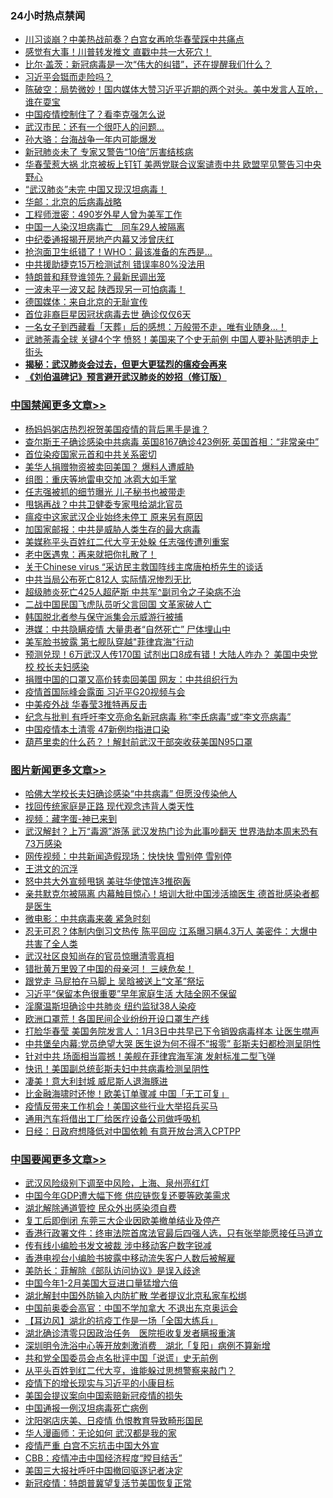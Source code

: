 <div class="catlist">
<h3>24小时热点禁闻</h3>
<ul>
<li><a href="https://github.com/fqnews/bnews/blob/master/cnnews/20200324/1299626.md">川习谈崩？中美热战前奏？白宫女再呛华春莹踩中共痛点</a></li>
<li><a href="https://github.com/fqnews/bnews/blob/master/cnnews/20200325/1299939.md">感觉有大事！川普转发推文 直戳中共一大死穴！</a></li>
<li><a href="https://github.com/fqnews/bnews/blob/master/baitai/20200325/1299711.md">比尔&#183;盖茨&#65306;新冠病毒是一次&#8220;伟大的纠错&#8221;&#65292;还在提醒我们什么&#65311;</a></li>
<li><a href="https://github.com/fqnews/bnews/blob/master/ssgc/20200325/1299652.md">习近平会铤而走险吗？</a></li>
<li><a href="https://github.com/fqnews/bnews/blob/master/cbnews/20200325/1299808.md">陈破空：局势微妙！国内媒体大赞习近平近期的两个对头。美中发言人互呛，谁在耍宝 </a></li>
<li><a href="https://github.com/fqnews/bnews/blob/master/cbnews/20200325/1299962.md">中国疫情控制住了？看李克强怎么说</a></li>
<li><a href="https://github.com/fqnews/bnews/blob/master/cbnews/20200325/1300031.md">武汉市民：还有一个很吓人的问题...</a></li>
<li><a href="https://github.com/fqnews/bnews/blob/master/ssgc/20200325/1299878.md">孙大骆：台海战争一年内可能爆发</a></li>
<li><a href="https://github.com/fqnews/bnews/blob/master/cbnews/20200324/1299633.md">新冠肺炎未了 专家又警告“10倍”厉害结核病</a></li>
<li><a href="https://github.com/fqnews/bnews/blob/master/cbnews/20200325/1300093.md">华春莹惹大祸 北京被板上钉钉 美两党联合议案谴责中共 欧盟罕见警告习中央野心</a></li>
<li><a href="https://github.com/fqnews/bnews/blob/master/cbnews/20200325/1299996.md">“武汉肺炎”未完 中国又现汉坦病毒！</a></li>
<li><a href="https://github.com/fqnews/bnews/blob/master/cbnews/20200325/1299688.md">华邮：北京的后病毒战略</a></li>
<li><a href="https://github.com/fqnews/bnews/blob/master/cnnews/20200325/1299934.md">工程师泄密：490岁外星人曾为美军工作</a></li>
<li><a href="https://github.com/fqnews/bnews/blob/master/cbnews/20200325/1299731.md">中国一人染汉坦病毒亡　同车29人被隔离</a></li>
<li><a href="https://github.com/fqnews/bnews/blob/master/cbnews/20200325/1300000.md">中纪委通报揭开房地产内幕又涉曾庆红</a></li>
<li><a href="https://github.com/fqnews/bnews/blob/master/funmedia/20200325/1299765.md">抢泡面卫生纸错了！WHO：最该准备的东西是…</a></li>
<li><a href="https://github.com/fqnews/bnews/blob/master/cbnews/20200325/1299999.md">中共援助捷克15万检测试剂 错误率80%没法用</a></li>
<li><a href="https://github.com/fqnews/bnews/blob/master/worldnews/usa/20200325/1299955.md">特朗普和拜登谁领先？最新民调出笼</a></li>
<li><a href="https://github.com/fqnews/bnews/blob/master/comments/20200325/1299869.md">一波未平一波又起 陕西现另一可怕病毒！</a></li>
<li><a href="https://github.com/fqnews/bnews/blob/master/cbnews/20200325/1300033.md">德国媒体：来自北京的无耻宣传</a></li>
<li><a href="https://github.com/fqnews/bnews/blob/master/yule/20200325/1299679.md">首位非裔巨星因冠状病毒去世 确诊仅仅6天</a></li>
<li><a href="https://github.com/fqnews/bnews/blob/master/funmedia/20200325/1299798.md">一名女子到西藏看「天葬」后的感想：万般带不走，唯有业随身…！</a></li>
<li><a href="https://github.com/fqnews/bnews/blob/master/cbnews/20200324/1299600.md">武肺荼毒全球 关键4个字 愤怒！美国来了个史无前例 中国人要补贴透明走上街头</a></li>
<li><b><a href="https://github.com/fqnews/bnews/blob/master/comments/20200211/1275071.md" target="_blank">揭秘：武汉肺炎会过去，但更大更猛烈的瘟疫会再来</a></b></li>
<li><b><a href="https://github.com/fqnews/bnews/blob/master/comments/20200207/1272816.md" target="_blank">《刘伯温碑记》预言避开武汉肺炎的妙招（修订版）</a></b></li>
</ul>
</div>

<div class="catlist">
<h3><a href="https://github.com/fqnews/bnews/blob/master/cbnews/" target="_blank">中国禁闻</a><span><a href="https://github.com/fqnews/bnews/blob/master/cbnews/" target="_blank" rel="nofollow">更多文章>></a></span></h3>
<ul>
<li><a href="https://github.com/fqnews/bnews/blob/master/cbnews/20200325/1300217.md" target="_blank">杨妈妈粥店热烈祝贺美国疫情的背后黑手是谁？</a></li>
<li><a href="https://github.com/fqnews/bnews/blob/master/cbnews/20200325/1300212.md" target="_blank">查尔斯王子确诊感染中共病毒 英国8167确诊423例死 英国首相：“非常亲中”</a></li>
<li><a href="https://github.com/fqnews/bnews/blob/master/cbnews/20200325/1300211.md" target="_blank">首位染疫国家元首和中共关系密切</a></li>
<li><a href="https://github.com/fqnews/bnews/blob/master/cbnews/20200325/1300210.md" target="_blank">美华人捐赠物资被卖回美国？ 爆料人遭威胁</a></li>
<li><a href="https://github.com/fqnews/bnews/blob/master/cbnews/20200325/1300209.md" target="_blank">组图：重庆等地雷电交加 冰雹大如手掌</a></li>
<li><a href="https://github.com/fqnews/bnews/blob/master/cbnews/20200325/1300208.md" target="_blank">任志强被抓的细节曝光 儿子秘书也被带走</a></li>
<li><a href="https://github.com/fqnews/bnews/blob/master/cbnews/20200325/1300207.md" target="_blank">甩锅再战？中共卫健委专家甩给湖北官员</a></li>
<li><a href="https://github.com/fqnews/bnews/blob/master/cbnews/20200325/1300206.md" target="_blank">瘟疫中这家武汉企业始终未停工 原来另有原因</a></li>
<li><a href="https://github.com/fqnews/bnews/blob/master/cbnews/20200325/1300200.md" target="_blank">加国家邮报：中共是威胁人类生存的最大病毒</a></li>
<li><a href="https://github.com/fqnews/bnews/blob/master/cbnews/20200325/1300205.md" target="_blank">美媒称平头百姓红二代大亨无处躲 任志强传遭列重案</a></li>
<li><a href="https://github.com/fqnews/bnews/blob/master/cbnews/20200325/1300041.md" target="_blank">老中医遇鬼：再来就把你扎散了！</a></li>
<li><a href="https://github.com/fqnews/bnews/blob/master/cbnews/20200325/1300156.md" target="_blank">关于Chinese virus “采访民主救国阵线主席唐柏桥先生的谈话</a></li>
<li><a href="https://github.com/fqnews/bnews/blob/master/cbnews/20200325/1300155.md" target="_blank">中共当局公布死亡812人 实际情况惨烈无比</a></li>
<li><a href="https://github.com/fqnews/bnews/blob/master/cbnews/20200325/1300154.md" target="_blank">超级肺炎死亡425人超萨斯 中共军^副司令之子染病不治</a></li>
<li><a href="https://github.com/fqnews/bnews/blob/master/cbnews/20200325/1300152.md" target="_blank">二战中国民国飞虎队员听父言回国 文革家破人亡</a></li>
<li><a href="https://github.com/fqnews/bnews/blob/master/cbnews/20200325/1300151.md" target="_blank">韩国脱北者参与保守派集会示威游行被捕</a></li>
<li><a href="https://github.com/fqnews/bnews/blob/master/cbnews/20200325/1300134.md" target="_blank">港媒：中共隐瞒疫情 大量患者“自然死亡” 尸体埋山中</a></li>
<li><a href="https://github.com/fqnews/bnews/blob/master/cbnews/20200325/1300133.md" target="_blank">美军脸书披露 第七舰队穿越&quot;菲律宾海&quot;行动</a></li>
<li><a href="https://github.com/fqnews/bnews/blob/master/cbnews/20200325/1300132.md" target="_blank">预测兑现！6万武汉人传170国 试剂出口8成有错！大陆人咋办？ 美国中央党校 校长夫妇感染</a></li>
<li><a href="https://github.com/fqnews/bnews/blob/master/cbnews/20200325/1300131.md" target="_blank">捐赠中国的口罩又高价转卖回美国 网友：中共组织行为</a></li>
<li><a href="https://github.com/fqnews/bnews/blob/master/cbnews/20200325/1300128.md" target="_blank">疫情首国际峰会露面 习近平G20视频与会</a></li>
<li><a href="https://github.com/fqnews/bnews/blob/master/cbnews/20200325/1300127.md" target="_blank">中美疫外战 华春莹3推特再反击</a></li>
<li><a href="https://github.com/fqnews/bnews/blob/master/cbnews/20200325/1300126.md" target="_blank">纪念与批判 有呼吁李文亮命名新冠病毒 称“李氏病毒”或“李文亮病毒”</a></li>
<li><a href="https://github.com/fqnews/bnews/blob/master/cbnews/20200325/1300125.md" target="_blank">中国疫情本土清零 47新例均指进口染</a></li>
<li><a href="https://github.com/fqnews/bnews/blob/master/cbnews/20200325/1300117.md" target="_blank">葫芦里卖的什么药？！解封前武汉干部突收获美国N95口罩</a></li>

</ul>
</div>
<div class="catlist">
<h3><a href="https://github.com/fqnews/bnews/blob/master/topimagenews/" target="_blank">图片新闻</a><span><a href="https://github.com/fqnews/bnews/blob/master/topimagenews/" target="_blank" rel="nofollow">更多文章>></a></span></h3>
<ul>
<li><a href="https://github.com/fqnews/bnews/blob/master/comments/20200325/1300161.md" target="_blank">哈佛大学校长夫妇确诊感染“中共病毒” 但愿没传染他人</a></li>
<li><a href="https://github.com/fqnews/bnews/blob/master/comments/20200325/1300159.md" target="_blank">找回传统家庭是正路  现代观念违背人类天性</a></li>
<li><a href="https://github.com/fqnews/bnews/blob/master/comments/20200325/1299854.md" target="_blank">视频：藏字蛋-神已来到</a></li>
<li><a href="https://github.com/fqnews/bnews/blob/master/topimagenews/20200324/1299418.md" target="_blank">武汉解封？上万“毒源”游荡 武汉发热门诊为此事吵翻天 世界浩劫本周末恐有73万感染</a></li>
<li><a href="https://github.com/fqnews/bnews/blob/master/topimagenews/20200324/1299417.md" target="_blank">网传视频：中共新闻造假现场：快快快 雪别停 雪别停</a></li>
<li><a href="https://github.com/fqnews/bnews/blob/master/topimagenews/20200324/1299393.md" target="_blank">王洪文的沉浮</a></li>
<li><a href="https://github.com/fqnews/bnews/blob/master/topimagenews/20200324/1299011.md" target="_blank">怒中共大外宣频甩锅 美驻华使馆连3推砲轰</a></li>
<li><a href="https://github.com/fqnews/bnews/blob/master/topimagenews/20200323/1298960.md" target="_blank">亲共默克尔被隔离 内幕触目惊心！培训大批中国涉活摘医生 德首批感染者都是医生</a></li>
<li><a href="https://github.com/fqnews/bnews/blob/master/comments/20200323/1298854.md" target="_blank">微电影：中共病毒来袭 紧急时刻</a></li>
<li><a href="https://github.com/fqnews/bnews/blob/master/topimagenews/20200323/1298806.md" target="_blank">忍无可忍？体制内倒习文热传 陈平回应 江系曝习瞒4.3万人 美密件：大爆中共害了全人类</a></li>
<li><a href="https://github.com/fqnews/bnews/blob/master/topimagenews/20200323/1298798.md" target="_blank">武汉社区良知尚存的官员惊曝清零真相</a></li>
<li><a href="https://github.com/fqnews/bnews/blob/master/topimagenews/20200323/1298774.md" target="_blank">错批黄万里毁了中国的母亲河！ 三峡危矣！</a></li>
<li><a href="https://github.com/fqnews/bnews/blob/master/topimagenews/20200323/1298757.md" target="_blank">跟党走 马屁拍在马脚上 吴晗被送上“文革”祭坛</a></li>
<li><a href="https://github.com/fqnews/bnews/blob/master/topimagenews/20200323/1298686.md" target="_blank">习近平“保留本色很重要”早年家庭生活 大陆全网不保留</a></li>
<li><a href="https://github.com/fqnews/bnews/blob/master/topimagenews/20200323/1298657.md" target="_blank">淫魔温斯坦确诊中共肺炎 纽约监狱38人染疫</a></li>
<li><a href="https://github.com/fqnews/bnews/blob/master/topimagenews/20200322/1298400.md" target="_blank">欧洲口罩荒！各国民间企业纷纷开设口罩生产线</a></li>
<li><a href="https://github.com/fqnews/bnews/blob/master/topimagenews/20200322/1298376.md" target="_blank">打脸华春莹 美国务院发言人：1月3日中共早已下令销毁病毒样本 让医生噤声</a></li>
<li><a href="https://github.com/fqnews/bnews/blob/master/topimagenews/20200322/1298247.md" target="_blank">中共堡垒内幕:党员绝望大哭 医生说为何不得不“报零” 彭斯夫妇都检测呈阴性</a></li>
<li><a href="https://github.com/fqnews/bnews/blob/master/topimagenews/20200322/1298236.md" target="_blank">针对中共 场面相当震撼！美舰在菲律宾海军演 发射标准二型飞弹</a></li>
<li><a href="https://github.com/fqnews/bnews/blob/master/topimagenews/20200322/1298145.md" target="_blank">快讯！美国副总统彭斯夫妇中共病毒检测呈阴性</a></li>
<li><a href="https://github.com/fqnews/bnews/blob/master/topimagenews/20200322/1298052.md" target="_blank">凄美！意大利封城 威尼斯人退海豚进</a></li>
<li><a href="https://github.com/fqnews/bnews/blob/master/topimagenews/20200322/1298011.md" target="_blank">比金融海啸时还惨！欧美订单骤减 中国「无工可复」</a></li>
<li><a href="https://github.com/fqnews/bnews/blob/master/topimagenews/20200322/1297908.md" target="_blank">疫情反带来工作机会！美国这些行业大举招兵买马</a></li>
<li><a href="https://github.com/fqnews/bnews/blob/master/topimagenews/20200321/1297882.md" target="_blank">通用汽车将借出工厂给医疗设备公司做呼吸机</a></li>
<li><a href="https://github.com/fqnews/bnews/blob/master/topimagenews/20200321/1297881.md" target="_blank">日经：日政府想降低对中国依赖 有意开放台湾入CPTPP</a></li>

</ul>
</div>
<div class="catlist">
<h3><a href="https://github.com/fqnews/bnews/blob/master/headline/" target="_blank">中国要闻</a><span><a href="https://github.com/fqnews/bnews/blob/master/headline/" target="_blank" rel="nofollow">更多文章>></a></span></h3>
<ul>
<li><a href="https://github.com/fqnews/bnews/blob/master/headline/20200325/1300235.md" target="_blank">武汉风险级别下调至中风险，上海、泉州亮红灯</a></li>
<li><a href="https://github.com/fqnews/bnews/blob/master/headline/20200325/1300234.md" target="_blank">中国今年GDP遭大幅下修 供应链恢复还要等欧美需求</a></li>
<li><a href="https://github.com/fqnews/bnews/blob/master/headline/20200325/1300233.md" target="_blank">湖北解除通道管控 民众外出感染须自费</a></li>
<li><a href="https://github.com/fqnews/bnews/blob/master/headline/20200325/1300232.md" target="_blank">复工后即倒闭   东莞三大企业因欧美撤单结业及停产</a></li>
<li><a href="https://github.com/fqnews/bnews/blob/master/headline/20200325/1300231.md" target="_blank">香港行政署文件：终审法院首席法官最后四强人选，只有张举能愿接任马道立</a></li>
<li><a href="https://github.com/fqnews/bnews/blob/master/headline/20200325/1300230.md" target="_blank">传有线小编脸书发文被裁    涉中移动客户数字锐减</a></li>
<li><a href="https://github.com/fqnews/bnews/blob/master/headline/20200325/1300227.md" target="_blank">香港电视台小编脸书披露中移动流失客户人数后被解雇</a></li>
<li><a href="https://github.com/fqnews/bnews/blob/master/headline/20200325/1300149.md" target="_blank">美防长：菲解除《部队访问协议》是误入歧途</a></li>
<li><a href="https://github.com/fqnews/bnews/blob/master/headline/20200325/1300145.md" target="_blank">中国今年1-2月美国大豆进口量猛增六倍</a></li>
<li><a href="https://github.com/fqnews/bnews/blob/master/headline/20200325/1300144.md" target="_blank">湖北解封中国外防输入内防扩散 学者提议北京私家车松绑</a></li>
<li><a href="https://github.com/fqnews/bnews/blob/master/headline/20200325/1300143.md" target="_blank">中国前奥委会高官：中国不学加拿大 不退出东京奥运会</a></li>
<li><a href="https://github.com/fqnews/bnews/blob/master/headline/20200325/1300142.md" target="_blank">【耳边风】湖北的抗疫工作是一场「全国大练兵」</a></li>
<li><a href="https://github.com/fqnews/bnews/blob/master/headline/20200325/1300141.md" target="_blank">湖北确诊清零只因政治任务　医院拒收复发者瞒报重演</a></li>
<li><a href="https://github.com/fqnews/bnews/blob/master/headline/20200325/1300140.md" target="_blank">深圳明令洗浴中心等开放刺激消费　湖北「复阳」病例不算新增</a></li>
<li><a href="https://github.com/fqnews/bnews/blob/master/headline/20200325/1300139.md" target="_blank">共和党全国委员会点名批评中国「说谎」史无前例</a></li>
<li><a href="https://github.com/fqnews/bnews/blob/master/headline/20200325/1299990.md" target="_blank">从平头百姓到红二代大亨，谁能躲过思想警察来敲门？</a></li>
<li><a href="https://github.com/fqnews/bnews/blob/master/headline/20200325/1299880.md" target="_blank">疫情下的增长现实与习近平的小康目标</a></li>
<li><a href="https://github.com/fqnews/bnews/blob/master/headline/20200325/1299849.md" target="_blank">美国会提议案向中国索赔新冠疫情的损失</a></li>
<li><a href="https://github.com/fqnews/bnews/blob/master/headline/20200325/1299848.md" target="_blank">中国通报一例汉坦病毒死亡病例</a></li>
<li><a href="https://github.com/fqnews/bnews/blob/master/headline/20200325/1299801.md" target="_blank">沈阳粥店庆美、日疫情 仇恨教育导致畸形国民</a></li>
<li><a href="https://github.com/fqnews/bnews/blob/master/headline/20200325/1299757.md" target="_blank">华人漫画师：无论如何  武汉都是我的家</a></li>
<li><a href="https://github.com/fqnews/bnews/blob/master/headline/20200325/1299756.md" target="_blank">疫情严重 白宫不忘抗击中国大外宣</a></li>
<li><a href="https://github.com/fqnews/bnews/blob/master/headline/20200325/1299755.md" target="_blank">CBB：疫情冲击中国经济程度“瞠目结舌”</a></li>
<li><a href="https://github.com/fqnews/bnews/blob/master/headline/20200325/1299754.md" target="_blank">美国三大报社呼吁中国撤回驱逐记者决定</a></li>
<li><a href="https://github.com/fqnews/bnews/blob/master/headline/20200325/1299753.md" target="_blank">新冠疫情：特朗普冀望复活节美国恢复正常</a></li>

</ul>
</div>